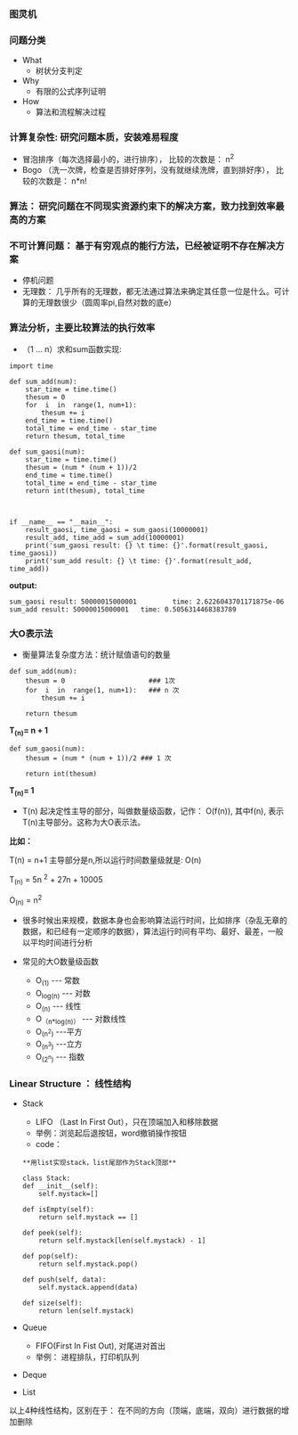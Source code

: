 ### 图灵机

### 问题分类
- What
   - 树状分支判定
- Why
   - 有限的公式序列证明
- How
   - 算法和流程解决过程


### 计算复杂性: 研究问题本质，安装难易程度
- 冒泡排序（每次选择最小的，进行排序）， 比较的次数是： n<sup>2</sup>
- Bogo （洗一次牌，检查是否排好序列，没有就继续洗牌，直到排好序）， 比较的次数是： n*n!

### 算法： 研究问题在不同现实资源约束下的解决方案，致力找到效率最高的方案

### 不可计算问题： 基于有穷观点的能行方法，已经被证明不存在解决方案
- 停机问题
- 无理数： 几乎所有的无理数，都无法通过算法来确定其任意一位是什么。可计算的无理数很少（圆周率pi,自然对数的底e）

### 算法分析，主要比较算法的执行效率
- （1 ... n）求和sum函数实现:
```
import time

def sum_add(num):
    star_time = time.time()
    thesum = 0
    for  i  in  range(1, num+1):
        thesum += i
    end_time = time.time()
    total_time = end_time - star_time
    return thesum, total_time

def sum_gaosi(num):
    star_time = time.time()
    thesum = (num * (num + 1))/2
    end_time = time.time()
    total_time = end_time - star_time
    return int(thesum), total_time



if __name__ == "__main__":
    result_gaosi, time_gaosi = sum_gaosi(10000001)
    result_add, time_add = sum_add(10000001)
    print('sum_gaosi result: {} \t time: {}'.format(result_gaosi, time_gaosi))
    print('sum_add result: {} \t time: {}'.format(result_add, time_add))
```
**output:**
```
sum_gaosi result: 50000015000001         time: 2.6226043701171875e-06
sum_add result: 50000015000001   time: 0.5056314468383789
```

### 大O表示法
- 衡量算法复杂度方法：统计赋值语句的数量
```
def sum_add(num):
    thesum = 0                     ### 1次
    for  i  in  range(1, num+1):   ### n 次
        thesum += i

    return thesum
```
**T<sub>(n)</sub>= n + 1**

```
def sum_gaosi(num):
    thesum = (num * (num + 1))/2 ### 1 次

    return int(thesum)
```
**T<sub>(n)</sub>= 1**

- T(n) 起决定性主导的部分，叫做数量级函数，记作： O(f(n)), 其中f(n), 表示T(n)主导部分。这称为大O表示法。

**比如：**

T(n) = n+1
主导部分是n,所以运行时间数量级就是:
O(n)

T<sub>(n)</sub> = 5n <sup>2</sup> + 27n + 10005

O<sub>(n)</sub> = n<sup>2</sup>

- 很多时候出来规模，数据本身也会影响算法运行时间，比如排序（杂乱无章的数据，和已经有一定顺序的数据），算法运行时间有平均、最好、最差，一般以平均时间进行分析

- 常见的大O数量级函数
   - O<sub>(1)</sub>         --- 常数 
   - O<sub>log(n)</sub>      --- 对数
   - O<sub>(n)</sub>         --- 线性
   - O<sub>（n*log(n)）</sub>    --- 对数线性
   - O<sub>(n<sup>2</sup>)</sub> ---平方
   - O<sub>(n<sup>3</sup>)</sub> ---立方
   - O<sub>(2<sup>n</sup>)</sub> --- 指数

### Linear Structure ： 线性结构
- Stack
    - LIFO （Last In First Out），只在顶端加入和移除数据
    - 举例：浏览起后退按钮，word撤销操作按钮
    - code：
    ```
    **用list实现stack，list尾部作为Stack顶部**

    class Stack:
    def __init__(self):
        self.mystack=[]
    
    def isEmpty(self):
        return self.mystack == []

    def peek(self):
        return self.mystack[len(self.mystack) - 1]

    def pop(self):
        return self.mystack.pop()
    
    def push(self, data):
        self.mystack.append(data)
    
    def size(self):
        return len(self.mystack)
    
    ```

- Queue
   - FIFO(First In Fist Out), 对尾进对首出
   - 举例： 进程排队，打印机队列
- Deque
- List

以上4种线性结构，区别在于： 在不同的方向（顶端，底端，双向）进行数据的增加删除